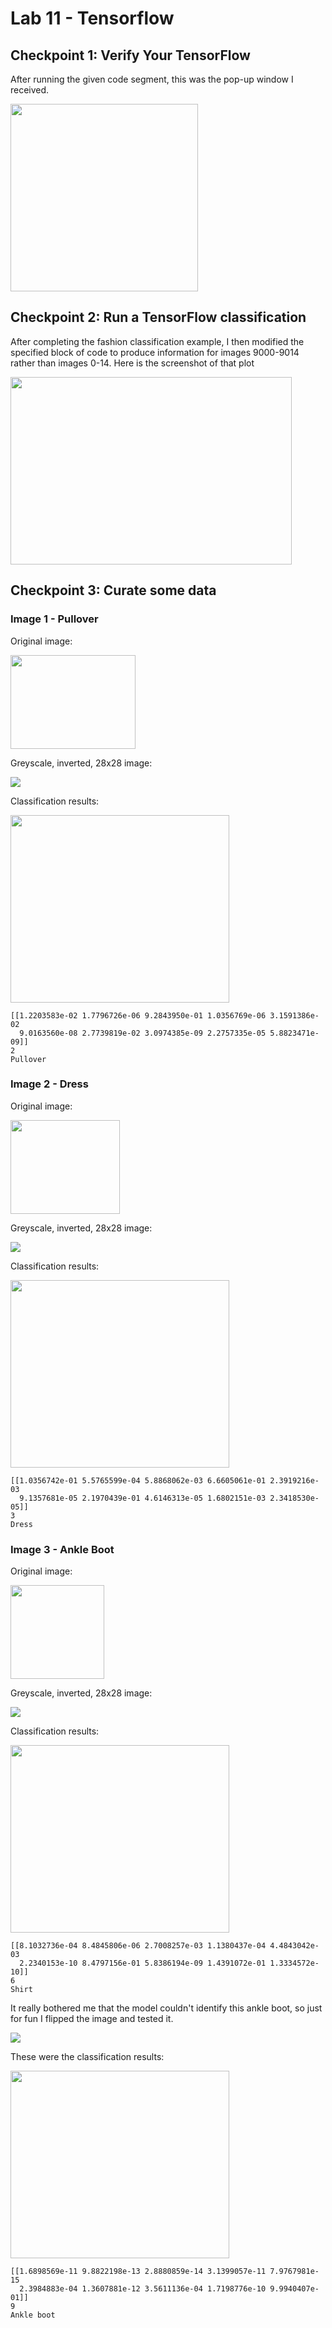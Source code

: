 # Lab 11 - Tensorflow

## Checkpoint 1: Verify Your TensorFlow

After running the given code segment, this was the pop-up window I received.

<img src="https://user-images.githubusercontent.com/25308429/162220149-10ea96ec-65e6-4d64-977a-02a7cda68ad1.png" width="300" height="300" />

## Checkpoint 2: Run a TensorFlow classification

After completing the fashion classification example, I then modified the specified block of code to produce information for images 9000-9014 rather than images 0-14. Here is the screenshot of that plot

<img src="https://user-images.githubusercontent.com/25308429/162256097-5ae4a943-773f-4823-a1c4-b6d4493147f9.png" width="450" height="300" />

## Checkpoint 3: Curate some data

### Image 1 - Pullover

Original image:

<img src="./images/pullover.JPG" width="200" height="150" />

Greyscale, inverted, 28x28 image:

<img src="./images/pullover_processed.png" />

Classification results:

<img src="https://user-images.githubusercontent.com/25308429/162356537-22b97c95-0e7b-4dc4-874e-89063127914a.png" width="350" height="300" />

```
[[1.2203583e-02 1.7796726e-06 9.2843950e-01 1.0356769e-06 3.1591386e-02
  9.0163560e-08 2.7739819e-02 3.0974385e-09 2.2757335e-05 5.8823471e-09]]
2
Pullover
```

### Image 2 - Dress

Original image:

<img src="./images/dress.JPG" width="175" height="150" />

Greyscale, inverted, 28x28 image:

<img src="./images/dress_processed.png" />

Classification results:

<img src="https://user-images.githubusercontent.com/25308429/162358098-90fe6c30-3220-4761-9ee2-6984a73898e2.png" width="350" height="300" />

```
[[1.0356742e-01 5.5765599e-04 5.8868062e-03 6.6605061e-01 2.3919216e-03
  9.1357681e-05 2.1970439e-01 4.6146313e-05 1.6802151e-03 2.3418530e-05]]
3
Dress
```

### Image 3 - Ankle Boot

Original image:

<img src="./images/ankleboot.JPG" width="150" height="150" />

Greyscale, inverted, 28x28 image:

<img src="./images/ankleboot_processed.png" />

Classification results:

<img src="https://user-images.githubusercontent.com/25308429/162358269-45d7766e-ba0c-4737-b128-1ec820a64858.png" width="350" height="300" />

```
[[8.1032736e-04 8.4845806e-06 2.7008257e-03 1.1380437e-04 4.4843042e-03
  2.2340153e-10 8.4797156e-01 5.8386194e-09 1.4391072e-01 1.3334572e-10]]
6
Shirt
```

It really bothered me that the model couldn't identify this ankle boot, so just for fun I flipped the image and tested it.

<img src="./images/ankleboot_flipped_processed.png" />

These were the classification results:

<img src="https://user-images.githubusercontent.com/25308429/162358970-b21d5db4-7299-4170-88b4-bfc45ebc903c.png" width="350" height="300" />

```
[[1.6898569e-11 9.8822198e-13 2.8880859e-14 3.1399057e-11 7.9767981e-15
  2.3984883e-04 1.3607881e-12 3.5611136e-04 1.7198776e-10 9.9940407e-01]]
9
Ankle boot
```
